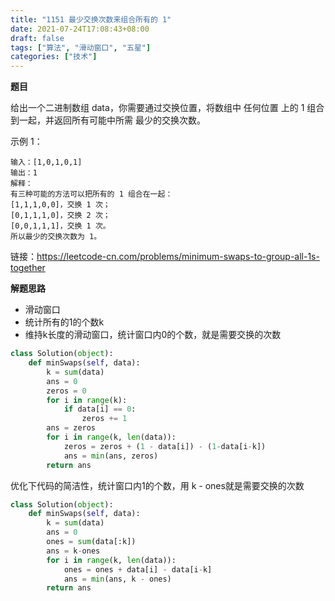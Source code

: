 ```yaml
---
title: "1151 最少交换次数来组合所有的 1"
date: 2021-07-24T17:08:43+08:00
draft: false
tags: ["算法", "滑动窗口", "五星"]
categories: ["技术"]
---
```


**题目**

给出一个二进制数组 data，你需要通过交换位置，将数组中 任何位置 上的 1 组合到一起，并返回所有可能中所需 最少的交换次数。

示例 1：
```
输入：[1,0,1,0,1]
输出：1
解释： 
有三种可能的方法可以把所有的 1 组合在一起：
[1,1,1,0,0]，交换 1 次；
[0,1,1,1,0]，交换 2 次；
[0,0,1,1,1]，交换 1 次。
所以最少的交换次数为 1。
```

链接：https://leetcode-cn.com/problems/minimum-swaps-to-group-all-1s-together

**解题思路**

* 滑动窗口
* 统计所有的1的个数k
* 维持k长度的滑动窗口，统计窗口内0的个数，就是需要交换的次数

```python
class Solution(object):
    def minSwaps(self, data):
        k = sum(data)
        ans = 0
        zeros = 0
        for i in range(k):
            if data[i] == 0:
                zeros += 1
        ans = zeros
        for i in range(k, len(data)):
            zeros = zeros + (1 - data[i]) - (1-data[i-k])
            ans = min(ans, zeros)
        return ans
```

优化下代码的简洁性，统计窗口内1的个数，用 k - ones就是需要交换的次数

```python
class Solution(object):
    def minSwaps(self, data):
        k = sum(data)
        ans = 0
        ones = sum(data[:k])
        ans = k-ones
        for i in range(k, len(data)):
            ones = ones + data[i] - data[i-k]
            ans = min(ans, k - ones)
        return ans
```
